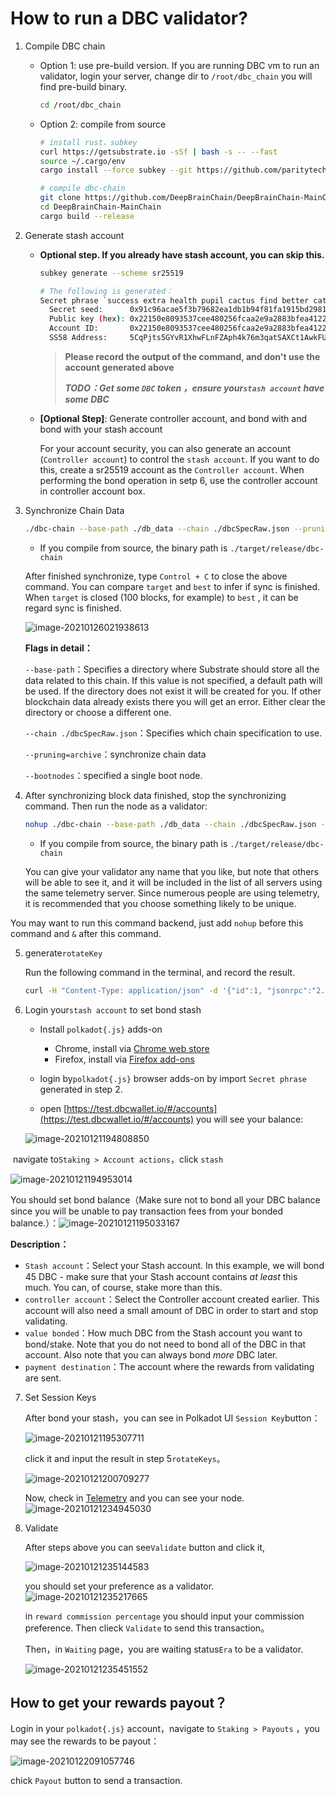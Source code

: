 # How to run a DBC validator?

1. Compile DBC chain

   + Option 1: use pre-build version. If you are running DBC vm to run an validator, login your server,  change dir to `/root/dbc_chain`  you will find pre-build binary.

     ```bash
     cd /root/dbc_chain
     ```

   + Option 2: compile from source

     ```bash
     # install rust，subkey
     curl https://getsubstrate.io -sSf | bash -s -- --fast
     source ~/.cargo/env
     cargo install --force subkey --git https://github.com/paritytech/substrate --version 2.0.0 --locked
     
     # compile dbc-chain
     git clone https://github.com/DeepBrainChain/DeepBrainChain-MainChain.git
     cd DeepBrainChain-MainChain
     cargo build --release
     ```

2. Generate stash account

   + **Optional step. If you already have stash account, you can skip this.**

     ```bash
     subkey generate --scheme sr25519
     
     # The following is generated：
     Secret phrase `success extra health pupil cactus find better cat layer boss renew room` is account:
       Secret seed:      0x91c96acae5f3b79682ea1db1b94f81fa1915bd2981b345b9a90f8b64786d8ffe
       Public key (hex): 0x22150e8093537cee480256fcaa2e9a2883bfea41226ecbfd168c980f42f69135
       Account ID:       0x22150e8093537cee480256fcaa2e9a2883bfea41226ecbfd168c980f42f69135
       SS58 Address:     5CqPjts5GYvR1XhwFLnFZAph4k76m3qatSAXCt1AwkFUiM6B
     ```

     > **Please record the output of the command, and don't use the account generated above**
     >
     > ***TODO：Get some `DBC` token ，ensure your`stash account` have some DBC***

   + **[Optional Step]**: Generate controller account, and bond with and bond with your stash account

     For your account security, you can also generate an account (`Controller account`) to control the `stash account`. If you want to do this, create a sr25519 account as the `Controller account`. When performing the bond operation in setp 6, use the controller account  in controller account box. 

3. Synchronize Chain Data

   ```bash
   ./dbc-chain --base-path ./db_data --chain ./dbcSpecRaw.json --pruning=archive --bootnodes /ip4/111.44.254.180/tcp/30333/p2p/12D3KooWRo9P2wsKg2cKdTN8de9BqFmLsxPhnohUdZWFLvCF5sEG
   ```
   
   + If you compile from source, the binary path is `./target/release/dbc-chain`
   
   After finished synchronize, type `Control + C` to close the above command. You can compare `target` and `best` to infer if sync is finished. When `target` is closed (100 blocks, for example) to `best` , it can be regard sync is finished.

   ![image-20210126021938613](join_dbc_testnet_EN.assets/image-20210126021938613.png)

   **Flags in detail：**

   `--base-path`：Specifies a directory where Substrate should store all the data  related to this chain. If this value is not specified, a default path  will be used. If the directory does not exist it will be created for  you. If other blockchain data already exists there you will get an  error. Either clear the directory or choose a different one.

   `--chain ./dbcSpecRaw.json`：Specifies which chain specification to use. 

   `--pruning=archive`：synchronize chain data

   `--bootnodes`：specified a single boot node.

4. After synchronizing block data finished, stop the synchronizing command. Then run the node as a validator: 

   ```bash
   nohup ./dbc-chain --base-path ./db_data --chain ./dbcSpecRaw.json --validator --name YourNodeName --bootnodes /ip4/111.44.254.180/tcp/30333/p2p/12D3KooWRo9P2wsKg2cKdTN8de9BqFmLsxPhnohUdZWFLvCF5sEG 1>dbc_node.log 2>&1 &
   ```
   
   + If you compile from source, the binary path is `./target/release/dbc-chain`
   
   You can give your validator any name that you like, but note that others will be able to see it, and it will be included in the list of all servers using the same telemetry server. Since numerous people are using telemetry, it is recommended that you choose something likely to be unique.
   

You may want to run this command backend, just add `nohup` before this command and `&` after this command.

5. generate`rotateKey`

   Run the following command in the terminal, and record the result.

   ```bash
   curl -H "Content-Type: application/json" -d '{"id":1, "jsonrpc":"2.0", "method": "author_rotateKeys", "params":[]}' http://localhost:9933
   ```

6. Login your`stash account` to set bond stash

   + Install `polkadot{.js}` adds-on

     + Chrome, install via [Chrome web store](https://chrome.google.com/webstore/detail/polkadot{js}-extension/mopnmbcafieddcagagdcbnhejhlodfdd)
     + Firefox, install via [Firefox add-ons](https://addons.mozilla.org/en-US/firefox/addon/polkadot-js-extension/)
   + login by`polkadot{.js}` browser adds-on by import `Secret phrase` generated in step 2.
   + open [https://test.dbcwallet.io/#/accounts](https://test.dbcwallet.io/#/accounts) you will see your balance:
   
   ![image-20210121194808850](join_dbc_testnet.assets/image-20210121194808850.png)



​	navigate to`Staking > Account actions`，click `stash`

![image-20210121194953014](join_dbc_testnet.assets/image-20210121194953014.png)

 You should set bond balance（Make sure not to bond all your DBC balance since you will be unable to pay transaction fees from your bonded balance.）：![image-20210121195033167](join_dbc_testnet.assets/image-20210121195033167.png)

   **Description：**

   + `Stash account`：Select your Stash account. In this example, we will bond 45 DBC - make sure that your Stash account contains *at least* this much. You can, of course, stake more than this.
   + `controller account`：Select the Controller account created earlier. This account will also need a small amount of DBC in order to start and stop validating.
   + `value bonded`：How much DBC from the Stash account you want to bond/stake. Note that you do not need to bond all of the DBC in that account. Also note that you can always bond *more* DBC later.
   + `payment destination`：The account where the rewards from validating are sent. 


7. Set Session Keys

   After bond your stash，you can see in Polkadot UI `Session Key`button：

   ![image-20210121195307711](join_dbc_testnet.assets/image-20210121195307711.png)

   click it and input the result in step 5`rotateKeys`。

   ![image-20210121200709277](join_dbc_testnet.assets/image-20210121200709277.png)

   Now, check in [Telemetry]( https://telemetry.polkadot.io/#list/DBC%20Network) and you can see your node.![image-20210121234945030](join_dbc_testnet.assets/image-20210121234945030.png)

9. Validate

   After steps above you can see`Validate` button and click it,
   
   ![image-20210121235144583](join_dbc_testnet.assets/image-20210121235144583.png)
   
   you should set your preference as a validator.![image-20210121235217665](join_dbc_testnet.assets/image-20210121235217665.png)
   
   in  `reward commission percentage` you should input your commission preference. Then clieck `Validate` to send this transaction。
   
   Then，in `Waiting` page，you are waiting status`Era` to be a validator.
   
   ![image-20210121235451552](join_dbc_testnet.assets/image-20210121235451552.png)
   
   

## How to get your rewards payout？

Login in your `polkadot{.js}` account，navigate to `Staking > Payouts` ，you may see the rewards to be payout：

![image-20210122091057746](join_dbc_testnet.assets/image-20210122091057746.png)

chick `Payout` button to send a transaction.
